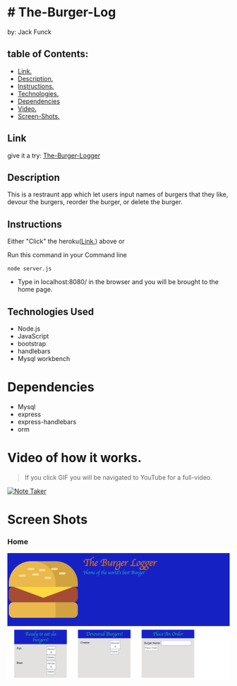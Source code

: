 # # The-Burger-Log
by: Jack Funck


## table of Contents:
 - [Link.](#link)
 - [ Description. ](#desc)
 - [ Instructions. ](#instr)
 - [Technologies.](#tc)
 - [Dependencies](#dep)
 - [ Video. ](#video)
 - [Screen-Shots.](#sc)

<a name="link"></a>
## Link
give it a try: <a href="https://the-burger-logger.herokuapp.com/" target="_blank">The-Burger-Logger</a>

<a name="desc"></a>
## Description
This is a restraunt app which let users input names of burgers that they like, devour the burgers, reorder the burger, or delete the burger.


<a name="instr"></a>
## Instructions
Either "Click" the heroku([Link.](#link)) above or

Run this command in your Command line
```
node server.js
```
* Type in localhost:8080/ in the browser and you will be brought to the home page.


<a name="tc"></a>
## Technologies Used
* Node.js
* JavaScript
* bootstrap
* handlebars
* Mysql workbench

<a name="dep"></a>
# Dependencies
* Mysql
* express
* express-handlebars
* orm



<a name="video"></a>
# Video of how it works.
> If you click GIF you will be navigated to YouTube for a full-video.

[![Note Taker](https://media.giphy.com/media/VizPEjiPYmJUnuZfUh/giphy.gif)](https://youtu.be/Rxt_xdiYwHM)



<a name="sc"></a>
# Screen Shots
### Home
<img src="public/assets/image/bur.png">
